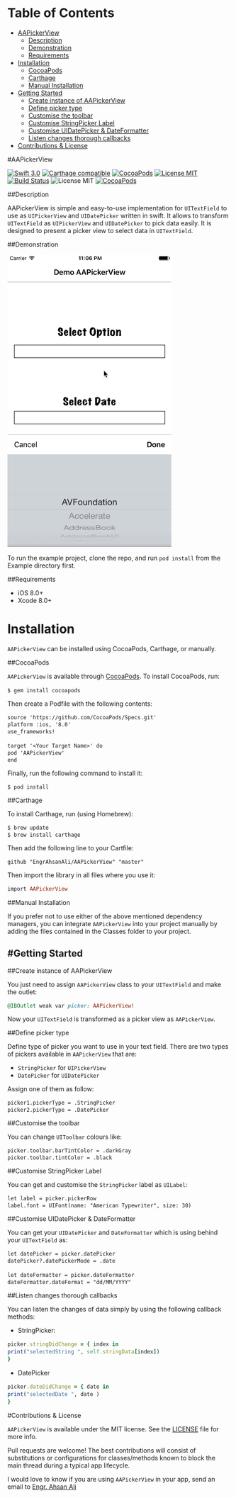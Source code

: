 # Table of Contents

- [AAPickerView](#section-id-4)
  - [Description](#section-id-10)
  - [Demonstration](#section-id-16)
  - [Requirements](#section-id-26)
- [Installation](#section-id-32)
  - [CocoaPods](#section-id-37)
  - [Carthage](#section-id-63)
  - [Manual Installation](#section-id-82)
- [Getting Started](#section-id-87)
  - [Create instance of AAPickerView](#section-id-90)
  - [Define picker type](#section-id-104)
  - [Customise the toolbar](#section-id-112)
  - [Customise StringPicker Label](#section-id-132)
  - [Customise UIDatePicker & DateFormatter](#section-id-150)
  - [Listen changes thorough callbacks](#section-id-151)
- [Contributions & License](#section-id-156)


<div id='section-id-4'/>

#AAPickerView

[![Swift 3.0](https://img.shields.io/badge/Swift-3.0-orange.svg?style=flat)](https://developer.apple.com/swift/) [![Carthage compatible](https://img.shields.io/badge/Carthage-compatible-4BC51D.svg?style=flat)](https://github.com/Carthage/Carthage) [![CocoaPods](https://img.shields.io/cocoapods/v/AAPickerView.svg)](http://cocoadocs.org/docsets/AAPickerView) [![License MIT](https://img.shields.io/badge/License-MIT-blue.svg?style=flat)](https://github.com/Carthage/Carthage) [![Build Status](https://travis-ci.org/EngrAhsanAli/AAPickerView.svg?branch=master)](https://travis-ci.org/EngrAhsanAli/AAPickerView) 
![License MIT](https://img.shields.io/github/license/mashape/apistatus.svg) [![CocoaPods](https://img.shields.io/cocoapods/p/AAPickerView.svg)]()


<div id='section-id-10'/>

##Description


AAPickerView is simple and easy-to-use implementation for `UITextField` to use as `UIPickerView` and `UIDatePicker` written in swift. It allows to transform `UITextField` as `UIPickerView` and `UIDatePicker` to pick data easily. It is designed to present a picker view to select data in `UITextField`.


<div id='section-id-16'/>

##Demonstration



![](https://github.com/EngrAhsanAli/AAPickerView/blob/master/Screenshots/demo.gif)


To run the example project, clone the repo, and run `pod install` from the Example directory first.


<div id='section-id-26'/>

##Requirements

- iOS 8.0+
- Xcode 8.0+


<div id='section-id-32'/>

# Installation

`AAPickerView` can be installed using CocoaPods, Carthage, or manually.


<div id='section-id-37'/>

##CocoaPods

`AAPickerView` is available through [CocoaPods](http://cocoapods.org). To install CocoaPods, run:

`$ gem install cocoapods`

Then create a Podfile with the following contents:

```
source 'https://github.com/CocoaPods/Specs.git'
platform :ios, '8.0'
use_frameworks!

target '<Your Target Name>' do
pod 'AAPickerView'
end

```

Finally, run the following command to install it:
```
$ pod install
```



<div id='section-id-63'/>

##Carthage

To install Carthage, run (using Homebrew):
```
$ brew update
$ brew install carthage
```
Then add the following line to your Cartfile:

```
github "EngrAhsanAli/AAPickerView" "master"
```

Then import the library in all files where you use it:
```ruby
import AAPickerView
```


<div id='section-id-82'/>

##Manual Installation

If you prefer not to use either of the above mentioned dependency managers, you can integrate `AAPickerView` into your project manually by adding the files contained in the Classes folder to your project.


<div id='section-id-87'/>

#Getting Started
----------

<div id='section-id-90'/>

##Create instance of AAPickerView

You just need to assign `AAPickerView` class to your `UITextField` and make the outlet:
```ruby
@IBOutlet weak var picker: AAPickerView!
```

Now your `UITextField` is transformed as a picker view as `AAPickerView`.


<div id='section-id-104'/>

##Define picker type

Define type of picker you want to use in your text field. There are two types of pickers available in `AAPickerView` that are:

- `StringPicker` for `UIPickerView`
- `DatePicker` for `UIDatePicker`

Assign one of them as follow:

```
picker1.pickerType = .StringPicker
picker2.pickerType = .DatePicker
```

<div id='section-id-112'/>

##Customise the toolbar

You can change `UIToolbar` colours like:
```
picker.toolbar.barTintColor = .darkGray
picker.toolbar.tintColor = .black
```

<div id='section-id-132'/>

##Customise StringPicker Label

You can get and customise the `StringPicker` label as `UILabel`:
```
let label = picker.pickerRow
label.font = UIFont(name: "American Typewriter", size: 30)
```

<div id='section-id-150'/>

##Customise UIDatePicker & DateFormatter

You can get your `UIDatePicker` and `DateFormatter` which is using behind your `UITextField` as:
```
let datePicker = picker.datePicker
datePicker?.datePickerMode = .date

let dateFormatter = picker.dateFormatter
dateFormatter.dateFormat = "dd/MM/YYYY" 
```


<div id='section-id-151'/>

##Listen changes thorough callbacks

You can listen the changes of data simply by using the following callback methods:

- StringPicker:
```ruby
picker.stringDidChange = { index in
print("selectedString ", self.stringData[index])
}
```

- DatePicker
```ruby
picker.dateDidChange = { date in
print("selectedDate ", date )
}
```


<div id='section-id-156'/>

#Contributions & License

`AAPickerView` is available under the MIT license. See the [LICENSE](./LICENSE) file for more info.

Pull requests are welcome! The best contributions will consist of substitutions or configurations for classes/methods known to block the main thread during a typical app lifecycle.

I would love to know if you are using `AAPickerView` in your app, send an email to [Engr. Ahsan Ali](mailto:hafiz.m.ahsan.ali@gmail.com)

